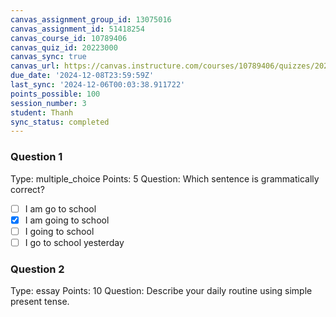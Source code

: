 ```yaml
---
canvas_assignment_group_id: 13075016
canvas_assignment_id: 51418254
canvas_course_id: 10789406
canvas_quiz_id: 20223000
canvas_sync: true
canvas_url: https://canvas.instructure.com/courses/10789406/quizzes/20223000
due_date: '2024-12-08T23:59:59Z'
last_sync: '2024-12-06T00:03:38.911722'
points_possible: 100
session_number: 3
student: Thanh
sync_status: completed
---
```

### Question 1
Type: multiple_choice
Points: 5
Question: Which sentence is grammatically correct?
- [ ] I am go to school
- [x] I am going to school
- [ ] I going to school
- [ ] I go to school yesterday

### Question 2
Type: essay
Points: 10
Question: Describe your daily routine using simple present tense.